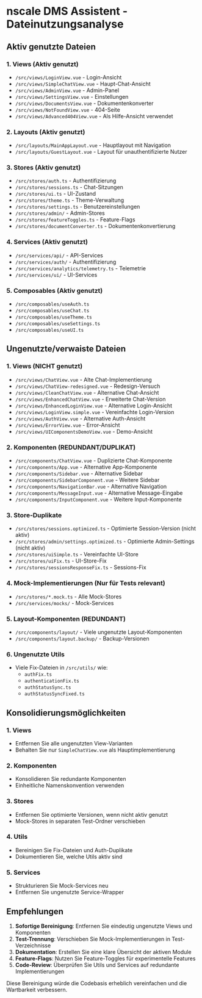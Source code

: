 # nscale DMS Assistent - Dateinutzungsanalyse

## Aktiv genutzte Dateien

### 1. Views (Aktiv genutzt)
- `/src/views/LoginView.vue` - Login-Ansicht
- `/src/views/SimpleChatView.vue` - Haupt-Chat-Ansicht
- `/src/views/AdminView.vue` - Admin-Panel
- `/src/views/SettingsView.vue` - Einstellungen  
- `/src/views/DocumentsView.vue` - Dokumentenkonverter
- `/src/views/NotFoundView.vue` - 404-Seite
- `/src/views/Advanced404View.vue` - Als Hilfe-Ansicht verwendet

### 2. Layouts (Aktiv genutzt)
- `/src/layouts/MainAppLayout.vue` - Hauptlayout mit Navigation
- `/src/layouts/GuestLayout.vue` - Layout für unauthentifizierte Nutzer  

### 3. Stores (Aktiv genutzt)
- `/src/stores/auth.ts` - Authentifizierung
- `/src/stores/sessions.ts` - Chat-Sitzungen
- `/src/stores/ui.ts` - UI-Zustand
- `/src/stores/theme.ts` - Theme-Verwaltung
- `/src/stores/settings.ts` - Benutzereinstellungen
- `/src/stores/admin/` - Admin-Stores
- `/src/stores/featureToggles.ts` - Feature-Flags
- `/src/stores/documentConverter.ts` - Dokumentenkonvertierung

### 4. Services (Aktiv genutzt)  
- `/src/services/api/` - API-Services
- `/src/services/auth/` - Authentifizierung
- `/src/services/analytics/telemetry.ts` - Telemetrie
- `/src/services/ui/` - UI-Services

### 5. Composables (Aktiv genutzt)
- `/src/composables/useAuth.ts`
- `/src/composables/useChat.ts` 
- `/src/composables/useTheme.ts`
- `/src/composables/useSettings.ts`
- `/src/composables/useUI.ts`

## Ungenutzte/verwaiste Dateien

### 1. Views (NICHT genutzt)
- `/src/views/ChatView.vue` - Alte Chat-Implementierung
- `/src/views/ChatView-redesigned.vue` - Redesign-Versuch
- `/src/views/CleanChatView.vue` - Alternative Chat-Ansicht
- `/src/views/EnhancedChatView.vue` - Erweiterte Chat-Version
- `/src/views/EnhancedLoginView.vue` - Alternative Login-Ansicht
- `/src/views/LoginView.simple.vue` - Vereinfachte Login-Version
- `/src/views/AuthView.vue` - Alternative Auth-Ansicht
- `/src/views/ErrorView.vue` - Error-Ansicht
- `/src/views/UIComponentsDemoView.vue` - Demo-Ansicht

### 2. Komponenten (REDUNDANT/DUPLIKAT)
- `/src/components/ChatView.vue` - Duplizierte Chat-Komponente
- `/src/components/App.vue` - Alternative App-Komponente
- `/src/components/Sidebar.vue` - Alternative Sidebar
- `/src/components/SidebarComponent.vue` - Weitere Sidebar
- `/src/components/NavigationBar.vue` - Alternative Navigation
- `/src/components/MessageInput.vue` - Alternative Message-Eingabe
- `/src/components/InputComponent.vue` - Weitere Input-Komponente

### 3. Store-Duplikate
- `/src/stores/sessions.optimized.ts` - Optimierte Session-Version (nicht aktiv)
- `/src/stores/admin/settings.optimized.ts` - Optimierte Admin-Settings (nicht aktiv)
- `/src/stores/uiSimple.ts` - Vereinfachte UI-Store
- `/src/stores/uiFix.ts` - UI-Store-Fix
- `/src/stores/sessionsResponseFix.ts` - Sessions-Fix

### 4. Mock-Implementierungen (Nur für Tests relevant)
- `/src/stores/*.mock.ts` - Alle Mock-Stores
- `/src/services/mocks/` - Mock-Services

### 5. Layout-Komponenten (REDUNDANT)
- `/src/components/layout/` - Viele ungenutzte Layout-Komponenten
- `/src/components/layout.backup/` - Backup-Versionen

### 6. Ungenutzte Utils
- Viele Fix-Dateien in `/src/utils/` wie:
  - `authFix.ts`
  - `authenticationFix.ts`
  - `authStatusSync.ts`
  - `authStatusSyncFixed.ts`

## Konsolidierungsmöglichkeiten

### 1. Views
- Entfernen Sie alle ungenutzten View-Varianten
- Behalten Sie nur `SimpleChatView.vue` als Hauptimplementierung

### 2. Komponenten
- Konsolidieren Sie redundante Komponenten
- Einheitliche Namenskonvention verwenden

### 3. Stores
- Entfernen Sie optimierte Versionen, wenn nicht aktiv genutzt
- Mock-Stores in separaten Test-Ordner verschieben

### 4. Utils
- Bereinigen Sie Fix-Dateien und Auth-Duplikate
- Dokumentieren Sie, welche Utils aktiv sind

### 5. Services
- Strukturieren Sie Mock-Services neu
- Entfernen Sie ungenutzte Service-Wrapper

## Empfehlungen

1. **Sofortige Bereinigung**: Entfernen Sie eindeutig ungenutzte Views und Komponenten
2. **Test-Trennung**: Verschieben Sie Mock-Implementierungen in Test-Verzeichnisse
3. **Dokumentation**: Erstellen Sie eine klare Übersicht der aktiven Module
4. **Feature-Flags**: Nutzen Sie Feature-Toggles für experimentelle Features
5. **Code-Review**: Überprüfen Sie Utils und Services auf redundante Implementierungen

Diese Bereinigung würde die Codebasis erheblich vereinfachen und die Wartbarkeit verbessern.